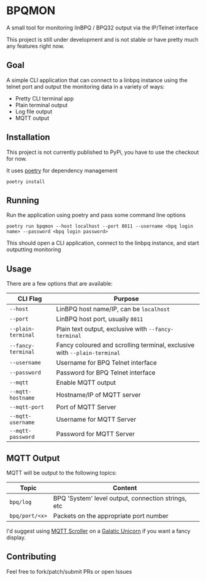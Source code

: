 # BPQMON

A small tool for monitoring linBPQ / BPQ32 output via the IP/Telnet interface

This project is still under development and is not stable or have pretty much any features right now.

## Goal

A simple CLI application that can connect to a linbpq instance using the telnet port and output the monitoring data in a variety of ways:

* Pretty CLI terminal app
* Plain terminal output
* Log file output
* MQTT output

## Installation

This project is not currently published to PyPi, you have to use the checkout for now.

It uses [poetry](https://python-poetry.org/docs/#installation) for dependency management

```
poetry install
```

## Running

Run the application using poetry and pass some command line options

```
poetry run bpqmon --host localhost --port 8011 --username <bpq login name> --password <bpq login password>
```

This should open a CLI application, connect to the linbpq instance, and start outputting monitoring

## Usage

There are a few options that are available:

| CLI Flag | Purpose |
| - | - |
| `--host` | LinBPQ host name/IP, can be `localhost` |
| `--port` | LinBPQ host port, usually `8011` |
| `--plain-terminal` | Plain text output, exclusive with `--fancy-terminal` |
| `--fancy-terminal` | Fancy coloured and scrolling terminal, exclusive with `--plain-terminal` |
| `--username` | Username for BPQ Telnet interface |
| `--password` | Password for BPQ Telnet interface |
| `--mqtt` | Enable MQTT output |
| `--mqtt-hostname` | Hostname/IP of MQTT server |
| `--mqtt-port` | Port of MQTT Server |
| `--mqtt-username` | Username for MQTT Server |
| `--mqtt-password` | Password for MQTT Server |

## MQTT Output

MQTT will be output to the following topics:

| Topic | Content |
| - | - |
| `bpq/log` | BPQ 'System' level output, connection strings, etc |
| `bpq/port/<x>` | Packets on the appropriate port number |

I'd suggest using [MQTT Scroller](https://github.com/ucl-casa-ce/Galactic-Unicorn-MQTT-Scroller) on a [Galatic Unicorn](https://shop.pimoroni.com/products/space-unicorns?variant=40842033561683) if you want a fancy display.

## Contributing

Feel free to fork/patch/submit PRs or open Issues

